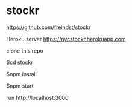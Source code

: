 # stockr
https://github.com/freindst/stockr

Heroku server
https://nycstockr.herokuapp.com

clone this repo

$cd stockr

$npm install

$npm start

run http://localhost:3000
